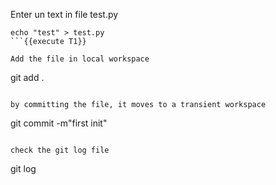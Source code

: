 Enter un text in file test.py

```
echo "test" > test.py
```{{execute T1}}

Add the file in local workspace
```
git add .
```{{execute T1}}

by committing the file, it moves to a transient workspace
```
git commit -m"first init"
```{{execute T1}}

check the git log file 
```
git log
```{{execute T1}}